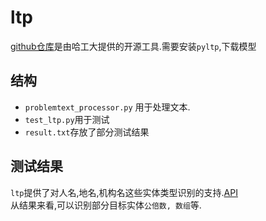 # ltp
[github仓库](https://github.com/HIT-SCIR/ltp)是由哈工大提供的开源工具.需要安装`pyltp`,下载模型
## 结构
- `problemtext_processor.py` 用于处理文本.
- `test_ltp.py`用于测试
- `result.txt`存放了部分测试结果
## 测试结果
`ltp`提供了对人名,地名,机构名这些实体类型识别的支持.[API](https://pyltp.readthedocs.io/zh_CN/latest/api.html#id5)<br>
从结果来看,可以识别部分目标实体`公倍数, 数组`等.